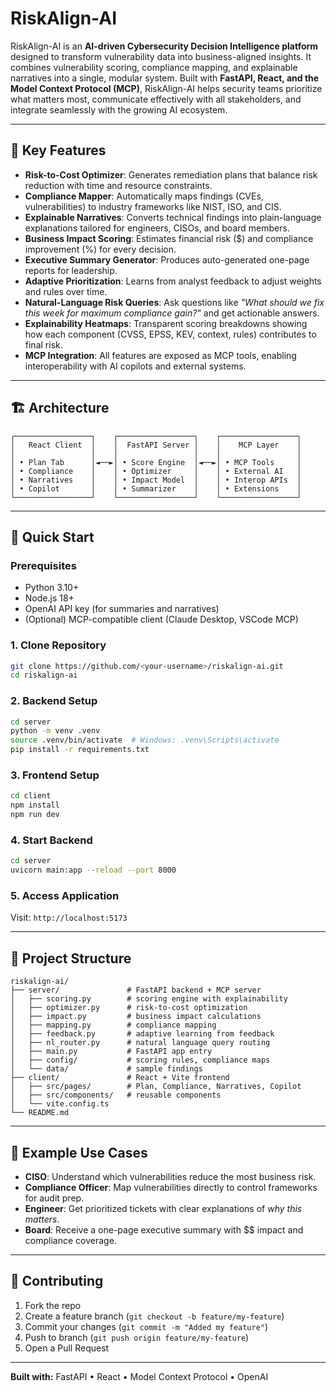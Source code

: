 # RiskAlign-AI

RiskAlign-AI is an **AI-driven Cybersecurity Decision Intelligence platform** designed to transform vulnerability data into business-aligned insights. It combines vulnerability scoring, compliance mapping, and explainable narratives into a single, modular system. Built with **FastAPI, React, and the Model Context Protocol (MCP)**, RiskAlign-AI helps security teams prioritize what matters most, communicate effectively with all stakeholders, and integrate seamlessly with the growing AI ecosystem.

---

## 🔑 Key Features

- **Risk-to-Cost Optimizer**: Generates remediation plans that balance risk reduction with time and resource constraints.
- **Compliance Mapper**: Automatically maps findings (CVEs, vulnerabilities) to industry frameworks like NIST, ISO, and CIS.
- **Explainable Narratives**: Converts technical findings into plain-language explanations tailored for engineers, CISOs, and board members.
- **Business Impact Scoring**: Estimates financial risk ($) and compliance improvement (%) for every decision.
- **Executive Summary Generator**: Produces auto-generated one-page reports for leadership.
- **Adaptive Prioritization**: Learns from analyst feedback to adjust weights and rules over time.
- **Natural-Language Risk Queries**: Ask questions like *"What should we fix this week for maximum compliance gain?"* and get actionable answers.
- **Explainability Heatmaps**: Transparent scoring breakdowns showing how each component (CVSS, EPSS, KEV, context, rules) contributes to final risk.
- **MCP Integration**: All features are exposed as MCP tools, enabling interoperability with AI copilots and external systems.

---

## 🏗️ Architecture

```
┌─────────────────┐    ┌─────────────────┐    ┌─────────────────┐
│   React Client  │    │  FastAPI Server │    │    MCP Layer    │
│                 │    │                 │    │                 │
│ • Plan Tab      │◄──►│ • Score Engine  │◄──►│ • MCP Tools     │
│ • Compliance    │    │ • Optimizer     │    │ • External AI   │
│ • Narratives    │    │ • Impact Model  │    │ • Interop APIs  │
│ • Copilot       │    │ • Summarizer    │    │ • Extensions    │
└─────────────────┘    └─────────────────┘    └─────────────────┘
```

---

## 🚀 Quick Start

### Prerequisites
- Python 3.10+
- Node.js 18+
- OpenAI API key (for summaries and narratives)
- (Optional) MCP-compatible client (Claude Desktop, VSCode MCP)

### 1. Clone Repository
```bash
git clone https://github.com/<your-username>/riskalign-ai.git
cd riskalign-ai
```

### 2. Backend Setup
```bash
cd server
python -m venv .venv
source .venv/bin/activate  # Windows: .venv\Scripts\activate
pip install -r requirements.txt
```

### 3. Frontend Setup
```bash
cd client
npm install
npm run dev
```

### 4. Start Backend
```bash
cd server
uvicorn main:app --reload --port 8000
```

### 5. Access Application
Visit: `http://localhost:5173`

---

## 📂 Project Structure

```
riskalign-ai/
├── server/               # FastAPI backend + MCP server
│   ├── scoring.py        # scoring engine with explainability
│   ├── optimizer.py      # risk-to-cost optimization
│   ├── impact.py         # business impact calculations
│   ├── mapping.py        # compliance mapping
│   ├── feedback.py       # adaptive learning from feedback
│   ├── nl_router.py      # natural language query routing
│   ├── main.py           # FastAPI app entry
│   ├── config/           # scoring rules, compliance maps
│   └── data/             # sample findings
├── client/               # React + Vite frontend
│   ├── src/pages/        # Plan, Compliance, Narratives, Copilot
│   ├── src/components/   # reusable components
│   └── vite.config.ts
└── README.md
```

---

## 🧠 Example Use Cases

- **CISO**: Understand which vulnerabilities reduce the most business risk.  
- **Compliance Officer**: Map vulnerabilities directly to control frameworks for audit prep.  
- **Engineer**: Get prioritized tickets with clear explanations of *why this matters*.  
- **Board**: Receive a one-page executive summary with $$ impact and compliance coverage.  

---

## 🤝 Contributing

1. Fork the repo  
2. Create a feature branch (`git checkout -b feature/my-feature`)  
3. Commit your changes (`git commit -m "Added my feature"`)  
4. Push to branch (`git push origin feature/my-feature`)  
5. Open a Pull Request  

---

**Built with:** FastAPI • React • Model Context Protocol • OpenAI
